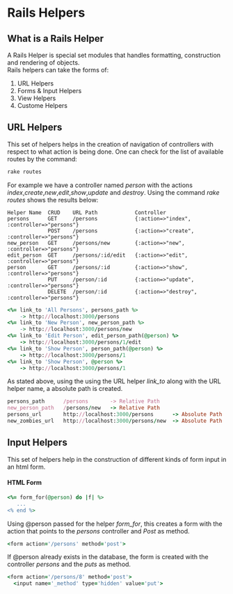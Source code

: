 Rails Helpers
=========
## What is a Rails Helper
A Rails Helper is special set modules that handles formatting, construction and rendering of objects.  
Rails helpers can take the forms of:
1. URL Helpers
2. Forms & Input Helpers
3. View Helpers
4. Custome Helpers

## URL Helpers
This set of helpers helps in the creation of navigation of controllers with respect to what action is being done.
One can check for the list of available routes by the command:
```Ruby
rake routes
```
For example we have a controller named *person* with the actions *index*,*create*,*new*,*edit*,*show*,*update* and *destroy*.
Using the command *rake routes* shows the results below:
```
Helper Name  CRUD    URL Path            Controller
persons      GET     /persons            {:action=>"index", :controller=>"persons"}
             POST    /persons            {:action=>"create", :controller=>"persons"}
new_person   GET     /persons/new        {:action=>"new", :controller=>"persons"}
edit_person  GET     /persons/:id/edit   {:action=>"edit", :controller=>"persons"}
person       GET     /persons/:id        {:action=>"show", :controller=>"persons"}
             PUT     /person/:id         {:action=>"update", :controller=>"persons"}
             DELETE  /person/:id         {:action=>"destroy", :controller=>"persons"}
```
```ruby
<%= link_to 'All Persons', persons_path %>
    -> http://localhost:3000/persons
<%= link_to 'New Person', new_person_path %>
    -> http://localhost:3000/persons/new
<%= link_to 'Edit Person', edit_person_path(@person) %>
    -> http://localhost:3000/persons/1/edit
<%= link_to 'Show Person', person_path(@person) %>
    -> http://localhost:3000/persons/1
<%= link_to 'Show Person', @person %>
    -> http://localhost:3000/persons/1
```
As stated above, using the using the URL helper *link_to* along with the URL helper name,  a absolute path is created.

```ruby  
persons_path      /persons       -> Relative Path
new_person_path   /persons/new   -> Relative Path
persons_url       http://localhost:3000/persons      -> Absolute Path
new_zombies_url   http://localhost:3000/persons/new  -> Absolute Path
```

## Input Helpers
This set of helpers help in the construction of different kinds of form input in an html form.
#### HTML Form
```ruby
<%= form_for(@person) do |f| %>
   ...
<% end %>
```
Using @person passed for the helper *form_for*, this creates a form with the action that points to the *persons* controller and *Post* as method.
```ruby
<form action='/persons' method='post'>
```
If @person already exists in the database, the form is created with the controller *persons* and the *puts* as method.
```ruby
<form action='/persons/8' method='post'>
  <input name='_method' type='hidden' value='put'>
```